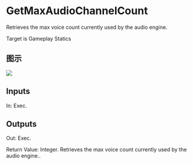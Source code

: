 # GetMaxAudioChannelCount

Retrieves the max voice count currently used by the audio engine.

Target is Gameplay Statics

## 图示

![]($-20221218-18045444.png)

## Inputs

In: Exec.  

## Outputs

Out: Exec.

Return Value: Integer. Retrieves the max voice count currently used by the audio engine..

